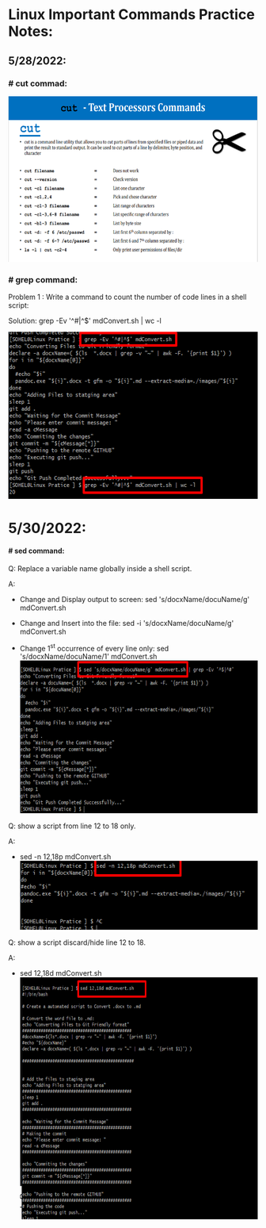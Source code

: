# Linux Important Commands Practice Notes:

## 5/28/2022:

### \# cut commad:

<img src="./images/Linux-Practice-Notes/media/image1.png"
style="width:6.5in;height:3.47917in" />

### \# grep command:

Problem 1 : Write a command to count the number of code lines in a shell
script:

Solution: grep -Ev '^#\|^$' mdConvert.sh \| wc -l

<img src="./images/Linux-Practice-Notes/media/image2.png"
style="width:6.04167in;height:3.51042in" />

# 5/30/2022:

#### \# sed command:

Q: Replace a variable name globally inside a shell script.

A:

-   Change and Display output to screen: sed 's/docxName/docuName/g'
    mdConvert.sh

-   Change and Insert into the file: sed -i 's/docxName/docuName/g'
    mdConvert.sh

-   Change 1<sup>st</sup> occurrence of every line only: sed
    's/docxName/docuName/1'
    mdConvert.sh<img src="./images/Linux-Practice-Notes/media/image3.png"
    style="width:6.5in;height:3.20486in" />

Q: show a script from line 12 to 18 only.

A:

-   sed -n 12,18p mdConvert.sh
    <img src="./images/Linux-Practice-Notes/media/image4.png"
    style="width:5.71875in;height:1.44792in" />

Q: show a script discard/hide line 12 to 18.

A:

-   sed 12,18d mdConvert.sh
    <img src="./images/Linux-Practice-Notes/media/image5.png"
    style="width:6.5in;height:5.08194in" />
